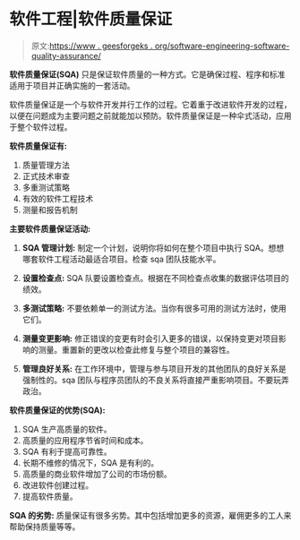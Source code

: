 # 软件工程|软件质量保证

> 原文:[https://www . geesforgeks . org/software-engineering-software-quality-assurance/](https://www.geeksforgeeks.org/software-engineering-software-quality-assurance/)

**软件质量保证(SQA)** 只是保证软件质量的一种方式。它是确保过程、程序和标准适用于项目并正确实施的一套活动。

软件质量保证是一个与软件开发并行工作的过程。它着重于改进软件开发的过程，以便在问题成为主要问题之前就能加以预防。软件质量保证是一种伞式活动，应用于整个软件过程。

**软件质量保证有:**

1.  质量管理方法
2.  正式技术审查
3.  多重测试策略
4.  有效的软件工程技术
5.  测量和报告机制

**主要软件质量保证活动:**

1.  **SQA 管理计划:**
    制定一个计划，说明你将如何在整个项目中执行 SQA。想想哪套软件工程活动最适合项目。检查 sqa 团队技能水平。

2.  **设置检查点:**
    SQA 队要设置检查点。根据在不同检查点收集的数据评估项目的绩效。

3.  **多测试策略:**
    不要依赖单一的测试方法。当你有很多可用的测试方法时，使用它们。

4.  **测量变更影响:**
    修正错误的变更有时会引入更多的错误，以保持变更对项目影响的测量。重置新的更改以检查此修复与整个项目的兼容性。

5.  **管理良好关系:**
    在工作环境中，管理与参与项目开发的其他团队的良好关系是强制性的。sqa 团队与程序员团队的不良关系将直接严重影响项目。不要玩弄政治。

**软件质量保证的优势(SQA):**

1.  SQA 生产高质量的软件。
2.  高质量的应用程序节省时间和成本。
3.  SQA 有利于提高可靠性。
4.  长期不维修的情况下，SQA 是有利的。
5.  高质量的商业软件增加了公司的市场份额。
6.  改进软件创建过程。
7.  提高软件质量。

**SQA 的劣势:**
质量保证有很多劣势。其中包括增加更多的资源，雇佣更多的工人来帮助保持质量等等。